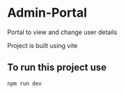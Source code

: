 # Admin-Portal
Portal to view and change user details

Project is built using vite 

## To run this project use 
`npm run dev`

